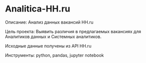 # Analitica-HH.ru

Описание: Анализ данных вакансий HH.ru

Цель проекта: Выявить различия в предлагаемых вакансиях для Аналитиков данных и Системных аналитиков.

Исходные данные получены из API HH.ru

Инструменты: python, pandas, jupyter notebook
